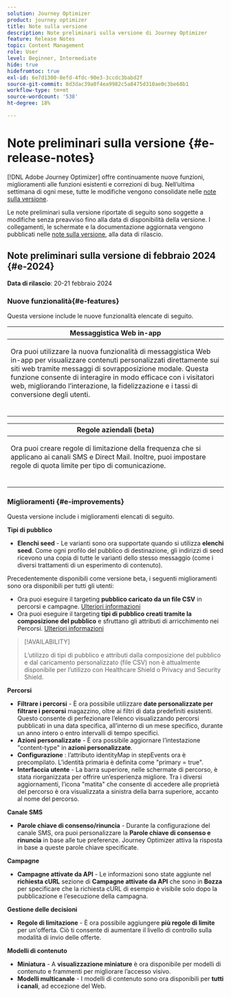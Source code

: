 ```yaml
---
solution: Journey Optimizer
product: journey optimizer
title: Note sulla versione
description: Note preliminari sulla versione di Journey Optimizer
feature: Release Notes
topic: Content Management
role: User
level: Beginner, Intermediate
hide: true
hidefromtoc: true
exl-id: 6e7d1300-8efd-4fdc-90e3-3ccdc3babd2f
source-git-commit: 8d3dac39a0f4ea9982c5a8475d310ae0c3be68b1
workflow-type: tm+mt
source-wordcount: '538'
ht-degree: 18%

---
```


# Note preliminari sulla versione {#e-release-notes}

[!DNL Adobe Journey Optimizer] offre continuamente nuove funzioni, miglioramenti alle funzioni esistenti e correzioni di bug. Nell’ultima settimana di ogni mese, tutte le modifiche vengono consolidate nelle [note sulla versione](release-notes.md).

Le note preliminari sulla versione riportate di seguito sono soggette a modifiche senza preavviso fino alla data di disponibilità della versione. I collegamenti, le schermate e la documentazione aggiornata vengono pubblicati nelle [note sulla versione](release-notes.md), alla data di rilascio.

## Note preliminari sulla versione di febbraio 2024 {#e-2024}

**Data di rilascio**: 20-21 febbraio 2024

### Nuove funzionalità{#e-features}

Questa versione include le nuove funzionalità elencate di seguito.


<table>
<thead>
<tr>
<th><strong>Messaggistica Web in-app</strong><br/></th>
</tr>
</thead>
<tbody>
<tr>
<td>
<p>Ora puoi utilizzare la nuova funzionalità di messaggistica Web in-app per visualizzare contenuti personalizzati direttamente sui siti web tramite messaggi di sovrapposizione modale. Questa funzione consente di interagire in modo efficace con i visitatori web, migliorando l’interazione, la fidelizzazione e i tassi di conversione degli utenti.<br/><br/></p>
<!--img src="assets/do-not-localize/computed-attributes.gif"-->
</tr>
</tbody>
</table>


<table>
<thead>
<tr>
<th><strong>Regole aziendali (beta)</strong><br/></th>
</tr>
</thead>
<tbody>
<tr>
<td>
<p>Ora puoi creare regole di limitazione della frequenza che si applicano ai canali SMS e Direct Mail. Inoltre, puoi impostare regole di quota limite per tipo di comunicazione.<br/><br/></p>
<!--img src="assets/do-not-localize/computed-attributes.gif"-->
</tr>
</tbody>
</table>



### Miglioramenti {#e-improvements}

Questa versione include i miglioramenti elencati di seguito.

**Tipi di pubblico**

* **Elenchi seed** - Le varianti sono ora supportate quando si utilizza **elenchi seed**. Come ogni profilo del pubblico di destinazione, gli indirizzi di seed ricevono una copia di tutte le varianti dello stesso messaggio (come i diversi trattamenti di un esperimento di contenuto).

Precedentemente disponibili come versione beta, i seguenti miglioramenti sono ora disponibili per tutti gli utenti:

* Ora puoi eseguire il targeting **pubblico caricato da un file CSV** in percorsi e campagne. [Ulteriori informazioni](../audience/about-audiences.md#segments-in-journey-optimizer)
* Ora puoi eseguire il targeting **tipi di pubblico creati tramite la composizione del pubblico** e sfruttano gli attributi di arricchimento nei Percorsi. [Ulteriori informazioni](../building-journeys/read-audience.md)

>[!AVAILABILITY]
>
>L’utilizzo di tipi di pubblico e attributi dalla composizione del pubblico e dal caricamento personalizzato (file CSV) non è attualmente disponibile per l’utilizzo con Healthcare Shield o Privacy and Security Shield.

**Percorsi**

* **Filtrare i percorsi** - È ora possibile utilizzare **date personalizzate per filtrare i percorsi** magazzino, oltre ai filtri di data predefiniti esistenti. Questo consente di perfezionare l’elenco visualizzando percorsi pubblicati in una data specifica, all’interno di un mese specifico, durante un anno intero o entro intervalli di tempo specifici.
* **Azioni personalizzate** - È ora possibile aggiornare l’intestazione &quot;content-type&quot; in **azioni personalizzate**.
* **Configurazione** : l’attributo identityMap in stepEvents ora è precompilato. L’identità primaria è definita come &quot;primary = true&quot;.
* **Interfaccia utente** - La barra superiore, nelle schermate di percorso, è stata riorganizzata per offrire un’esperienza migliore. Tra i diversi aggiornamenti, l’icona &quot;matita&quot; che consente di accedere alle proprietà del percorso è ora visualizzata a sinistra della barra superiore, accanto al nome del percorso.

**Canale SMS**

* **Parole chiave di consenso/rinuncia** - Durante la configurazione del canale SMS, ora puoi personalizzare la **Parole chiave di consenso e rinuncia** in base alle tue preferenze. Journey Optimizer attiva la risposta in base a queste parole chiave specificate.

**Campagne**

* **Campagne attivate da API** - Le informazioni sono state aggiunte nel **richiesta cURL** sezione di **Campagne attivate da API** che sono in **Bozza** per specificare che la richiesta cURL di esempio è visibile solo dopo la pubblicazione e l’esecuzione della campagna.

**Gestione delle decisioni**

* **Regole di limitazione** - È ora possibile aggiungere **più regole di limite** per un&#39;offerta. Ciò ti consente di aumentare il livello di controllo sulla modalità di invio delle offerte.

**Modelli di contenuto**

* **Miniatura** - A **visualizzazione miniature** è ora disponibile per modelli di contenuto e frammenti per migliorare l’accesso visivo.
* **Modelli multicanale** - I modelli di contenuto sono ora disponibili per **tutti i canali**, ad eccezione del Web.